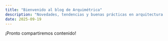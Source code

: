 ```yaml
---
title: "Bienvenido al blog de Arquimétrica"
description: "Novedades, tendencias y buenas prácticas en arquitectura y gerencia de proyectos."
date: 2025-09-19
---
```



¡Pronto compartiremos contenido!
